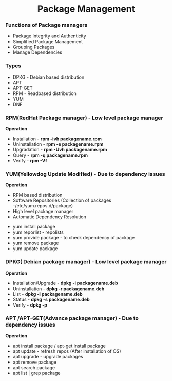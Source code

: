 <h1 align="center"> Package Management </h1>

### Functions of Package managers

* Package Integrity and Authenticity
* Simplified Package Management
* Grouping Packages
* Manage Dependencies

### Types

* DPKG - Debian based distribution
* APT 
* APT-GET
* RPM - Readbased distribution
* YUM
* DNF

### RPM(RedHat Package manager) - Low level package manager

**Operation**

+ Installation - **rpm -ivh packagename.rpm**
+ Uninstallation - **rpm -e packagename.rpm**
+ Upgradation - **rpm -Uvh packagename.rpm**
+ Query - **rpm -q packagename.rpm**
+ Verify - **rpm -Vf <path to file>**

### YUM(Yellowdog Update Modified) - Due to dependency issues

**Operation**

+ RPM based distribution
+ Software Repositories (Collection of packages -/etc/yum.repos.d/package)
+ High level package manager
+ Automatic Dependency Resolution

* yum install package
* yum reporlist - repolists
* yum provide package - to check dependency of package
* yum remove package
* yum update package

### DPKG( Debian package manager) - Low level package manager

**Operation**

+ Installation/Upgrade - **dpkg -i packagename.deb**
+ Uninstallation - **dpkg -r packagename.deb**
+ List - **dpkg -l packagename.deb**
+ Status - **dpkg -s packagename.deb**
+ Verify - **dpkg -p <path to file>**

### APT /APT-GET(Advance package manager) - Due to dependency issues

**Operation**

* apt install package / apt-get install package
* apt update - refresh repos (After installation of OS)
* apt upgrade - upgrade packages
* apt remove package
* apt search package
* apt list | grep package

